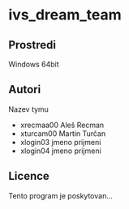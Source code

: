 # ivs_dream_team
Prostredi
---------
Windows 64bit

Autori
------

Nazev tymu
- xrecmaa00 Aleš Recman 
- xturcam00 Martin Turčan 
- xlogin03 jmeno prijmeni 
- xlogin04 jmeno prijmeni 

Licence
-------

Tento program je poskytovan...
